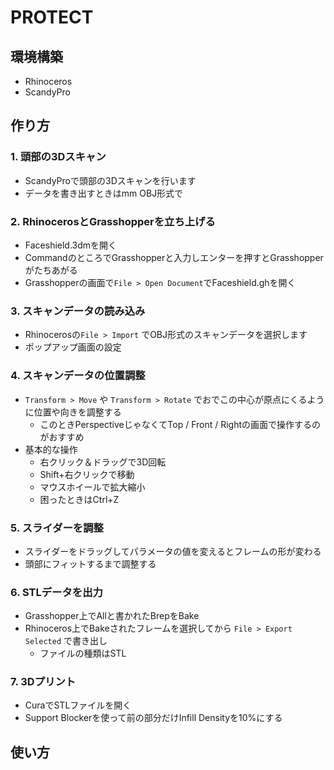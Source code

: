 # PROTECT
## 環境構築
- Rhinoceros
- ScandyPro

## 作り方
### 1. 頭部の3Dスキャン
- ScandyProで頭部の3Dスキャンを行います
- データを書き出すときはmm OBJ形式で

### 2. RhinocerosとGrasshopperを立ち上げる
- Faceshield.3dmを開く
- CommandのところでGrasshopperと入力しエンターを押すとGrasshopperがたちあがる
- Grasshopperの画面で`File > Open Document`でFaceshield.ghを開く

### 3. スキャンデータの読み込み
- Rhinocerosの`File > Import` でOBJ形式のスキャンデータを選択します
- ポップアップ画面の設定

### 4. スキャンデータの位置調整
- `Transform > Move` や `Transform > Rotate` でおでこの中心が原点にくるように位置や向きを調整する
  - このときPerspectiveじゃなくてTop / Front / Rightの画面で操作するのがおすすめ
- 基本的な操作
  - 右クリック＆ドラッグで3D回転
  - Shift+右クリックで移動
  - マウスホイールで拡大縮小
  - 困ったときはCtrl+Z

### 5. スライダーを調整
- スライダーをドラッグしてパラメータの値を変えるとフレームの形が変わる
- 頭部にフィットするまで調整する

### 6. STLデータを出力
- Grasshopper上でAllと書かれたBrepをBake
- Rhinoceros上でBakeされたフレームを選択してから `File > Export Selected` で書き出し
  - ファイルの種類はSTL

### 7. 3Dプリント
- CuraでSTLファイルを開く
- Support Blockerを使って前の部分だけInfill Densityを10%にする

## 使い方
